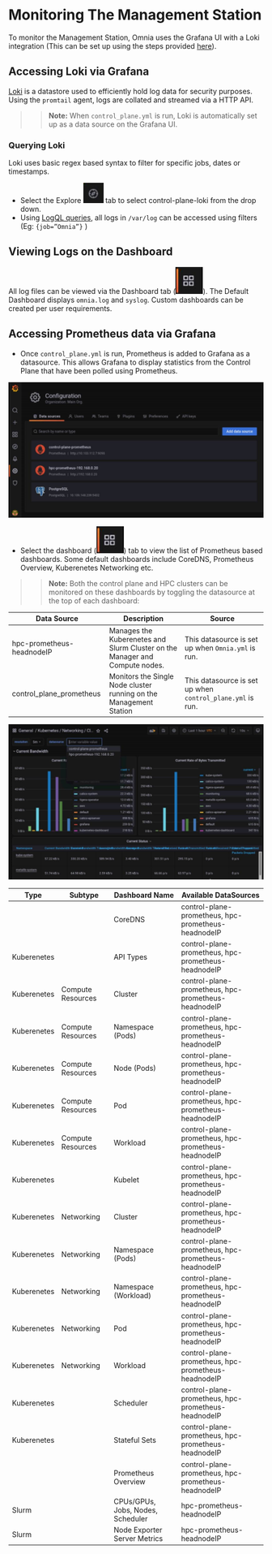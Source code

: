 # Monitoring The Management Station

To monitor the Management Station, Omnia uses the Grafana UI with a Loki integration (This can be set up using the steps provided [here](Install_Telemetry.md)).  


## Accessing Loki via Grafana

[Loki](https://grafana.com/docs/loki/latest/fundamentals/overview/) is a datastore used to efficiently hold log data for security purposes. Using the `promtail` agent, logs are collated and streamed via a HTTP API.

>> __Note:__ When `control_plane.yml` is run, Loki is automatically set up as a data source on the Grafana UI.



### Querying Loki 

Loki uses basic regex based syntax to filter for specific jobs, dates or timestamps.

* Select the Explore ![Explore Icon](Images/ExploreIcon.PNG) tab to select control-plane-loki from the drop down.
* Using [LogQL queries](https://grafana.com/docs/loki/latest/logql/log_queries/), all logs in `/var/log` can be accessed using filters (Eg: `{job=”Omnia”}` )

## Viewing Logs on the Dashboard

All log files can be viewed via the Dashboard tab (![Dashboard Icon](Images/DashBoardIcon.PNG)). The Default Dashboard displays `omnia.log` and `syslog`. Custom dashboards can be created per user requirements.

## Accessing Prometheus data via Grafana

* Once `control_plane.yml` is run, Prometheus is added to Grafana as a datasource. This allows Grafana to display statistics from the Control Plane that have been polled using Prometheus.

![Prometheus DataSource](Images/Prometheus_DataSource.jpg)

* Select the dashboard (![Dashboard Icon](Images/DashBoardIcon.PNG)) tab to view the list of Prometheus based dashboards. Some default dashboards include CoreDNS, Prometheus Overview, Kuberenetes Networking etc.

>> __Note:__ Both the control plane and HPC clusters can be monitored on these dashboards by toggling the datasource at the top of each dashboard:

| Data Source | Description | Source |
|-------------|-------------|--------|
|  hpc-prometheus-headnodeIP            | Manages the Kuberenetes and Slurm Cluster on the Manager and Compute nodes.            |  This datasource is set up when `Omnia.yml` is run.      |
| control_plane_prometheus            | Monitors the Single Node cluster running on the Management Station            | This datasource is set up when `control_plane.yml` is run.        |


![Prometheus DataSource](Images/Prometheus_Dashboard.jpg)




| Type        | Subtype           | Dashboard Name                    | Available DataSources                               |
|-------------|-------------------|-----------------------------------|-----------------------------------------------------|
|             |                   | CoreDNS                           | control-plane-prometheus, hpc-prometheus-headnodeIP |
| Kuberenetes |                   | API Types                         | control-plane-prometheus, hpc-prometheus-headnodeIP |
| Kuberenetes | Compute Resources | Cluster                           | control-plane-prometheus, hpc-prometheus-headnodeIP |
| Kuberenetes | Compute Resources | Namespace (Pods)                  | control-plane-prometheus, hpc-prometheus-headnodeIP |
| Kuberenetes | Compute Resources | Node (Pods)                       | control-plane-prometheus, hpc-prometheus-headnodeIP |
| Kuberenetes | Compute Resources | Pod                               | control-plane-prometheus, hpc-prometheus-headnodeIP |
| Kuberenetes | Compute Resources | Workload                          | control-plane-prometheus, hpc-prometheus-headnodeIP |
| Kuberenetes |                   | Kubelet                           | control-plane-prometheus, hpc-prometheus-headnodeIP |
| Kuberenetes | Networking        | Cluster                           | control-plane-prometheus, hpc-prometheus-headnodeIP |
| Kuberenetes | Networking        | Namespace (Pods)                  | control-plane-prometheus, hpc-prometheus-headnodeIP |
| Kuberenetes | Networking        | Namespace (Workload)              | control-plane-prometheus, hpc-prometheus-headnodeIP |
| Kuberenetes | Networking        | Pod                               | control-plane-prometheus, hpc-prometheus-headnodeIP |
| Kuberenetes | Networking        | Workload                          | control-plane-prometheus, hpc-prometheus-headnodeIP |
| Kuberenetes |                   | Scheduler                         | control-plane-prometheus, hpc-prometheus-headnodeIP |
| Kuberenetes |                   | Stateful Sets                     | control-plane-prometheus, hpc-prometheus-headnodeIP |
|             |                   | Prometheus Overview               | control-plane-prometheus, hpc-prometheus-headnodeIP |
| Slurm       |                   | CPUs/GPUs, Jobs, Nodes, Scheduler | hpc-prometheus-headnodeIP                           |
| Slurm       |                   | Node Exporter Server Metrics      | hpc-prometheus-headnodeIP                           |


